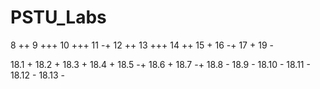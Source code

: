 # PSTU_Labs

8 ++
9 +++
10 +++
11 -+
12 ++
13 +++
14 ++
15 +
16 -+
17 +
19 -

18.1 + 18.2 + 18.3 + 18.4 + 18.5 -+ 
18.6 + 18.7 -+ 18.8 - 18.9 - 18.10 - 18.11 - 18.12 - 18.13 - 

